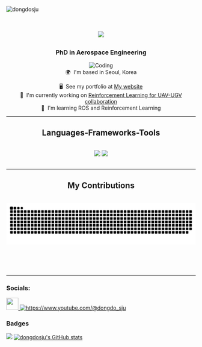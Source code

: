 <p align="left"> <img src="https://komarev.com/ghpvc/?username=dongdosju&label=Profile%20views&color=0e75b6&style=flat" alt="dongdosju" /> </p>
<h1 align="center">
    <img src="https://readme-typing-svg.herokuapp.com/?font=Righteous&size=35&center=true&vCenter=true&width=500&height=70&duration=3600&lines=Hi+There!+👋;+I'm+Dong+DO!;" />
</h1>

<h3 align="center">PhD in Aerospace Engineering</h3>

<div align="center">
    <img alt="Coding" width="300" src="https://about.att.com/ecms/dam/snr/2018/May%202018/All-Weather_Drone_Use_Case1_FB-TW_v2%20FINAL.gif">
</div>

<div align="center">
🌍  I'm based in Seoul, Korea

🖥️  See my portfolio at [My website](http://sites.google.com/view/dongdo-sju) <br>
🚀  I'm currently working on [Reinforcement Learning for UAV-UGV collaboration](http://sites.google.com/view/dongdo-sju/research-interests?authuser=0)  <br>
🧠  I'm learning ROS and Reinforcement Learning
</div>

<hr/>

<h2 align="center">Languages-Frameworks-Tools</h2>
<br/>
<div align="center">
    <img src="https://skillicons.dev/icons?i=anaconda,py,pytorch,tensorflow,c,cpp,ros,cmake,matlab,opencv" />
    <img src="https://skillicons.dev/icons?i=linux,bash,git,github,docker,vscode,visualstudio,latex,md,arduino,raspberrypi" /> <br>
</div>

<br/>
<hr/>

<div align="center">
  <h2> My Contributions </h2>
  <br>
  <img alt="snake eating my contributions" src="https://raw.githubusercontent.com/dongdosju/dongdosju/output/github-contribution-grid-snake.svg" />
  
  <br/><br/><br/>
</div>

<hr/>

### Socials:
<p align="left">
<a href="https://www.github.com/dongdosju" target="_blank" rel="noreferrer"> <picture> <source media="(prefers-color-scheme: dark)" srcset="https://raw.githubusercontent.com/danielcranney/readme-generator/main/public/icons/socials/github-dark.svg" /> <source media="(prefers-color-scheme: light)" srcset="https://raw.githubusercontent.com/danielcranney/readme-generator/main/public/icons/socials/github.svg" /> <img src="https://raw.githubusercontent.com/danielcranney/readme-generator/main/public/icons/socials/github.svg" width="32" height="32" /> </picture> </a>
<a href="https://www.youtube.com/c/https://www.youtube.com/@dongdo_sju" target="blank"> <img src="https://raw.githubusercontent.com/rahuldkjain/github-profile-readme-generator/master/src/images/icons/Social/youtube.svg" alt="https://www.youtube.com/@dongdo_sju" height="32" width="32" /></a>
</p>

### Badges
<p align="left"> 
<a href="http://www.github.com/dongdosju"><img src="https://github-readme-streak-stats.herokuapp.com/?user=dongdosju&stroke=ffffff&background=1c1917&ring=3382ed&fire=3382ed&currStreakNum=ffffff&currStreakLabel=3382ed&sideNums=ffffff&sideLabels=ffffff&dates=ffffff&hide_border=true" /></a>
<a align="center" href="http://www.github.com/dongdosju"><img src="https://github-readme-stats.vercel.app/api?username=dongdosju&show_icons=true&hide=stars,prs,issues,&count_private=true&title_color=3382ed&text_color=ffffff&icon_color=3382ed&bg_color=1c1917&hide_border=true&show_icons=true" alt="dongdosju's GitHub stats" /></a>
</p>
